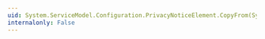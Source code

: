```yaml
---
uid: System.ServiceModel.Configuration.PrivacyNoticeElement.CopyFrom(System.ServiceModel.Configuration.ServiceModelExtensionElement)
internalonly: False
---
```

